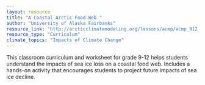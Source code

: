 ```yaml
---
layout: resource
title: "A Coastal Arctic Food Web "
author: "University of Alaska Fairbanks"
resource_link: "http://arcticclimatemodeling.org/lessons/acmp/acmp_912_SeaIceDynamics_ACoastalAr..."
resource_type: "Curriculum"
climate_topics: "Impacts of Climate Change"
---
```


This classroom curriculum and worksheet for grade 9-12 helps students understand the impacts of sea ice loss on a coastal food web.  Includes a hands-on activity that encourages students to project future impacts of sea ice decline.
